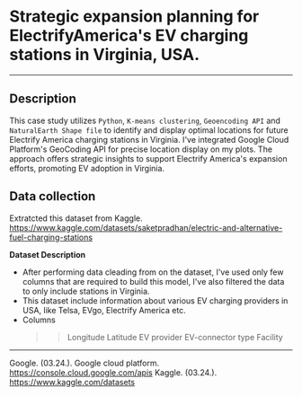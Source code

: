 
# Strategic expansion planning for ElectrifyAmerica's EV charging stations in Virginia, USA.
---

## Description

This case study utilizes `Python`, `K-means clustering`, `Geoencoding API` and `NaturalEarth Shape file` to identify and display optimal locations for future Electrify America charging stations in Virginia.  I've integrated Google Cloud Platform's GeoCoding API for precise location display on my plots. The approach offers strategic insights to support Electrify America's expansion efforts, promoting EV adoption in Virginia.


## Data collection 

Extratcted this dataset from Kaggle.
https://www.kaggle.com/datasets/saketpradhan/electric-and-alternative-fuel-charging-stations

**Dataset Description**

 + After performing data cleading from on the dataset, I've used only few columns that are required to build this model, I've also filtered the data to only include stations in Virginia.
 + This  dataset include information about various EV charging providers in USA, like Telsa, EVgo, Electrify America etc.
 + Columns
   >> Longitude
   >> Latitude
   >> EV provider
   >> EV-connector type
   >> Facility






---
Google. (03.24.). Google cloud platform. https://console.cloud.google.com/apis
Kaggle. (03.24.). https://www.kaggle.com/datasets
